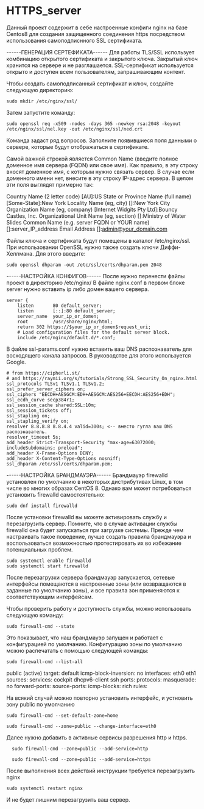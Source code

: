# HTTPS_server

Данный проект содержит в себе настроенные конфиги nginx на базе Centos8 для создания защищенного соединения https посредством использования
самоподписнного SSL сертификата.

------ГЕНЕРАЦИЯ СЕРТЕФИКАТА------
Для работы TLS/SSL использует комбинацию открытого сертификата и закрытого ключа. Закрытый ключ хранится на сервере и не разглашается. 
SSL-сертификат используется открыто и доступен всем пользователям, запрашивающим контент.

Чтобы создать самоподписанный сертификат и ключ, создайте следующую директорию:

    sudo mkdir /etc/nginx/ssl/

Затем запустите команду:

    sudo openssl req -x509 -nodes -days 365 -newkey rsa:2048 -keyout /etc/nginx/ssl/nel.key -out /etc/nginx/ssl/ned.crt

Команда задаст ряд вопросов.
Заполните появившиеся поля данными о сервере, которые будут отображаться в сертификате.

Самой важной строкой является Common Name (введите полное доменное имя  сервера (FQDN) или свое имя). Как правило, в эту строку 
вносят доменное имя, с которым нужно связать сервер. В случае если доменного имени нет, внесите в эту строку IP-адрес сервера. 
В целом эти поля выглядят примерно так:

Country Name (2 letter code) [AU]:US
State or Province Name (full name) [Some-State]:New York
Locality Name (eg, city) []:New York City
Organization Name (eg, company) [Internet Widgits Pty Ltd]:Bouncy Castles, Inc.
Organizational Unit Name (eg, section) []:Ministry of Water Slides
Common Name (e.g. server FQDN or YOUR name) []:server_IP_address
Email Address []:admin@your_domain.com

Файлы ключа и сертификата будут помещены в каталог /etc/nginx/ssl.
При использовании OpenSSL нужно также создать ключи Диффи-Хеллмана.
Для этого введите:

    sudo openssl dhparam -out /etc/ssl/certs/dhparam.pem 2048

------НАСТРОЙКА КОНФИГОВ------
После нужно перенести файлы проект в директорию /etc/nginx/
В файле nginx.conf в первом блоке server нужно вставить ip либо домен вашего сервера.

    server {
        listen       80 default_server;
        listen       [::]:80 default_server;
        server_name  your_ip_or_domen;
        root         /usr/share/nginx/html;
        return 302 https://$your_ip_or_domen$request_uri;
        # Load configuration files for the default server block.
        include /etc/nginx/default.d/*.conf;


В файле ssl-params.conf нужно вставить ваш DNS распознаватель для восходящего канала запросов. 
В руководстве для этого используется Google.

    # from https://cipherli.st/
    # and https://raymii.org/s/tutorials/Strong_SSL_Security_On_nginx.html
    ssl_protocols TLSv1 TLSv1.1 TLSv1.2;
    ssl_prefer_server_ciphers on;
    ssl_ciphers "EECDH+AESGCM:EDH+AESGCM:AES256+EECDH:AES256+EDH";
    ssl_ecdh_curve secp384r1;
    ssl_session_cache shared:SSL:10m;
    ssl_session_tickets off;
    ssl_stapling on;
    ssl_stapling_verify on;
    resolver 8.8.8.8 8.8.4.4 valid=300s; <-- вместо гугла ваш DNS распознаватель.
    resolver_timeout 5s;
    add_header Strict-Transport-Security "max-age=63072000; includeSubdomains; preload";
    add_header X-Frame-Options DENY;
    add_header X-Content-Type-Options nosniff;
    ssl_dhparam /etc/ssl/certs/dhparam.pem;

------НАСТРОЙКА БРАНДМАУЭРА------
Брандмауэр firewalld установлен по умолчанию в некоторых дистрибутивах Linux, в том числе во многих образах CentOS 8. 
Однако вам может потребоваться установить firewalld самостоятельно:

    sudo dnf install firewalld

После установки firewalld вы можете активировать службу и перезагрузить сервер. Помните, что в случае активации службы 
firewalld она будет запускаться при загрузке системы. Прежде чем настраивать такое поведение, лучше создать правила 
брандмауэра и воспользоваться возможностью протестировать их во избежание потенциальных проблем.

    sudo systemctl enable firewalld
    sudo systemctl start firewalld

После перезагрузки сервера брандмауэр запускается, сетевые интерфейсы помещаются в настроенные зоны (или возвращаются 
в заданные по умолчанию зоны), и все правила зон применяются к соответствующим интерфейсам.

Чтобы проверить работу и доступность службы, можно использовать следующую команду:

    sudo firewall-cmd --state

Это показывает, что наш брандмауэр запущен и работает с конфигурацией по умолчанию.
Конфигурацию зоны по умолчанию можно распечатать с помощью следующей команды:

    sudo firewall-cmd --list-all

  public (active)
  target: default
  icmp-block-inversion: no
  interfaces: eth0 eth1
  sources:
  services: cockpit dhcpv6-client ssh
  ports:
  protocols:
  masquerade: no
  forward-ports:
  source-ports:
  icmp-blocks:
  rich rules:
  
  На всякий случай можно повторно установить интерфейс, и устновить зону public по умолчанию

    sudo firewall-cmd --set-default-zone=home
    
    sudo firewall-cmd --zone=public --change-interface=eth0

  Далее нужно добавить в активные сервисы разрешения http и https.
  
      sudo firewall-cmd --zone=public --add-service=http

      sudo firewall-cmd --zone=public --add-service=https
      
После выполнения всех действий инструкции требуется перезагрузить nginx
    
    sudo systemctl restart nginx
    
И не будет лишним перезагрузить ваш сервер.

